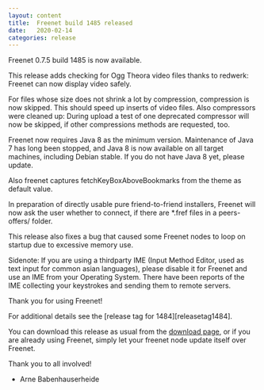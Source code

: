 ```yaml
---
layout: content
title:  Freenet build 1485 released
date:   2020-02-14
categories: release
---
```

Freenet 0.7.5 build 1485 is now available.


This release adds checking for Ogg Theora video files thanks to
redwerk: Freenet can now display video safely.

For files whose size does not shrink a lot by compression, compression
is now skipped. This should speed up inserts of video files. Also
compressors were cleaned up: During upload a test of one deprecated
compressor will now be skipped, if other compressions methods are
requested, too.

Freenet now requires Java 8 as the minimum version. Maintenance of
Java 7 has long been stopped, and Java 8 is now available on all
target machines, including Debian stable. If you do not have Java 8
yet, please update.

Also freenet captures fetchKeyBoxAboveBookmarks from the theme as
default value.

In preparation of directly usable pure friend-to-friend installers,
Freenet will now ask the user whether to connect, if there are *.fref
files in a peers-offers/ folder.

This release also fixes a bug that caused some Freenet nodes to loop
on startup due to excessive memory use.


Sidenote: If you are using a thirdparty IME 
(Input Method Editor, used as text input for common asian languages), 
please disable it for Freenet and use an IME from your Operating System.
There have been reports of the IME collecting your keystrokes and
sending them to remote servers.


Thank you for using Freenet!

For additional details see the [release tag for 1484][releasetag1484].


You can download this release as usual from the [download page][],
or if you are already using Freenet, simply let your freenet node
update itself over Freenet.


Thank you to all involved!


- Arne Babenhauserheide

[releasetag1485]: https://github.com/freenet/fred/releases/tag/build01485
[download page]: pages/download.html
